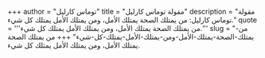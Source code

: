 +++
author = "توماس كارليل"
title = "مقولة توماس كارليل"
description = "مقولة توماس كارليل: من يمتلك الصحة يمتلك الأمل، ومن يمتلك الأمل يمتلك كل شيء."
quote = '''من يمتلك الصحة يمتلك الأمل، ومن يمتلك الأمل يمتلك كل شيء.'''
slug = "من-يمتلك-الصحة-يمتلك-الأمل-ومن-يمتلك-الأمل-يمتلك-كل-شيء"
+++
من يمتلك الصحة يمتلك الأمل، ومن يمتلك الأمل يمتلك كل شيء.
